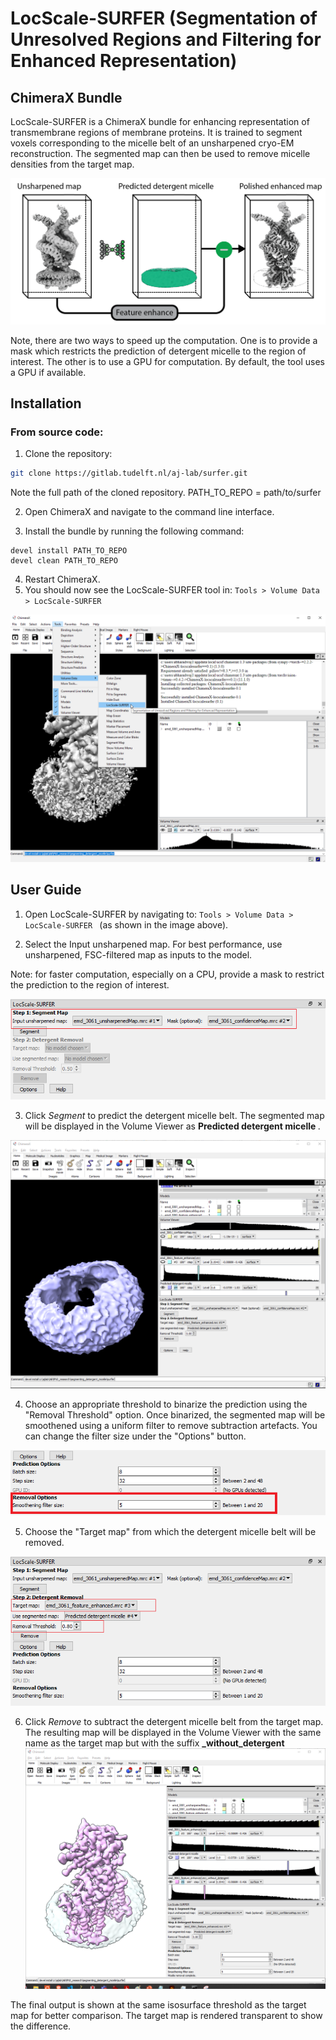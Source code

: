 # LocScale-SURFER (**S**egmentation of **U**nresolved **R**egions and **F**iltering for **E**nhanced **R**epresentation)
## ChimeraX Bundle 

LocScale-SURFER is a ChimeraX bundle for enhancing representation of transmembrane regions of membrane proteins. It is trained to segment voxels corresponding to the micelle belt of an unsharpened cryo-EM reconstruction. The segmented map can then be used to remove micelle densities from the target map. 

![Overview of LocScale-SURFER](.\src\images\figure_1-01.png)

Note, there are two ways to speed up the computation. One is to provide a mask which restricts the prediction of detergent micelle to the region of interest. The other is to use a GPU for computation. By default, the tool uses a GPU if available. 

## Installation

### From source code: 
1. Clone the repository: 
```bash
git clone https://gitlab.tudelft.nl/aj-lab/surfer.git
```
Note the full path of the cloned repository.
PATH_TO_REPO = path/to/surfer

2. Open ChimeraX and navigate to the command line interface.

3. Install the bundle by running the following command:
```chimerax
devel install PATH_TO_REPO
devel clean PATH_TO_REPO
```
4. Restart ChimeraX.
5. You should now see the LocScale-SURFER tool in: ```Tools > Volume Data > LocScale-SURFER ```

![How to locate LocScale-SURFER](.\src\images\1_locate.png)

## User Guide

1. Open LocScale-SURFER by navigating to: ```Tools > Volume Data > LocScale-SURFER ``` (as shown in the image above).

2. Select the Input unsharpened map. For best performance, use unsharpened, FSC-filtered map as inputs to the model. 

Note: for faster computation, especially on a CPU, provide a mask to restrict the prediction to the region of interest.

![Select inputs](.\src\images\2_select_inputs.png)

3. Click *Segment* to predict the detergent micelle belt. The segmented map will be displayed in the Volume Viewer as <b> Predicted detergent micelle </b>.

![View segmentation](.\src\images\3_segment.png)

4. Choose an appropriate threshold to binarize the prediction using the "Removal Threshold" option. Once binarized, the segmented map will be smoothened using a uniform filter to remove subtraction artefacts. You can change the filter size under the "Options" button. 

![Smoothening option](.\src\images\4_smoothening_option.png)

5. Choose the "Target map" from which the detergent micelle belt will be removed.

![Select target map](.\src\images\5_select_target.png)

6. Click *Remove* to subtract the detergent micelle belt from the target map. The resulting map will be displayed in the Volume Viewer with the same name as the target map but with the suffix <b> _without_detergent </b>
![Output](.\src\images\6_output.png) 

The final output is shown at the same isosurface threshold as the target map for better comparison. The target map is rendered transparent to show the difference. 



